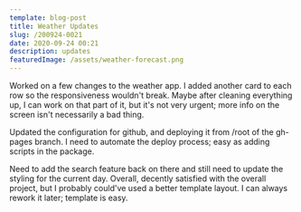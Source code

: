 ```yaml
---
template: blog-post
title: Weather Updates
slug: /200924-0021
date: 2020-09-24 00:21
description: updates
featuredImage: /assets/weather-forecast.png
---
```

Worked on a few changes to the weather app.  I added another card to each row so the responsiveness wouldn't break.  Maybe after cleaning everything up, I can work on that part of it, but it's not very urgent; more info on the screen isn't necessarily a bad thing.

Updated the configuration for github, and deploying it from /root of the gh-pages branch.  I need to automate the deploy process; easy as adding scripts in the package.

Need to add the search feature back on there and still need to update the styling for the current day.  Overall, decently satisfied with the overall project, but I probably could've used a better template layout.  I can always rework it later; template is easy.